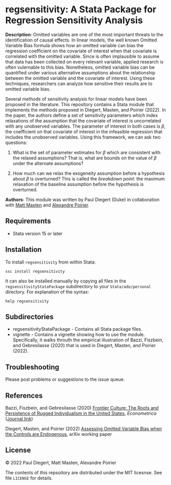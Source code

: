 # regsensitivity: A Stata Package for Regression Sensitivity Analysis

**Description**: Omitted variables are one of the most important threats to the identification of causal effects. In linear models, the well known Omitted Variable Bias formula shows how an omitted variable can bias the regression coefficient on the covariate of interest when that covariate is correlated with the omitted variable. Since is often implausible to assume that data has been collected on every relevant variable, applied research is often vulernable to this bias. Nonetheless, omitted variable bias can be quantified under various alternative assumptions about the relationship between the omitted variable and the covariate of interest. Using these techniques, researchers can analyze how sensitive their results are to omitted variable bias.

Several methods of sensitivity analysis for linear models have been proposed in the literature. This repository contains a Stata module that implements the methods proposed in Diegert, Masten, and Poirier (2022). In the paper, the authors define a set of sensitivity parameters which index relaxations of the assumption that the covariate of interest is uncorrelated with any unobserved variables. The parameter of interest in both cases is $\beta$, the coefficient on that covariate of interest in the infeasible regression that includes the unobserved variables. Using this framework, we can ask two questions:

1. What is the set of parameter estimates for $\beta$ which are consistent with the relaxed assumptions? 
That is, what are bounds on the value of $\beta$ under the alternate assumptions?

2. How much can we relax the exogeneity assumption before a hypothesis about $\beta$ is overturned? This is called the _breakdown point_: the maximum relaxation of the baseline assumption before the hypothesis is overturned.

**Authors**: This module was written by Paul Diegert (Duke) in collaboration with [Matt Masten](https://mattmasten.github.io/) and [Alexandre Poirier](https://sites.google.com/site/alexpoirierecon/).

## Requirements

- Stata version 15 or later

## Installation

To install `regsensitivity` from within Stata:
```
ssc install regsensitivity
```
It can also be installed manually by copying all files in the `regsensitivityStataPackage` subdirectory to your `Stata/ado/personal` directory. For explanation of the syntax:
```
help regsensitivity
```

## Subdirectories

- regsensitivityStataPackage - Contains all Stata package files.
- vignette - Contains a vignette showing how to use the module. Specifically, it walks throuth the empirical illustration of Bazzi, Fiszbein, and Gebresilasse (2020) that is used in Diegert, Masten, and Poirier (2022).

## Troubleshooting

Please post problems or suggestions to the issue queue.

## References

Bazzi, Fiszbein, and Gebresilasse (2020) [Frontier Culture: The Roots and Persistence of Rugged Individualism in the United States](https://www.bu.edu/econ/files/2018/08/BFG_Frontier.pdf), _Econometrica_ ([Journal link](https://onlinelibrary.wiley.com/doi/abs/10.3982/ECTA16484))

Diegert, Masten, and Poirier (2022) [Assessing Omitted Variable Bias when the Controls are Endogenous](https://arxiv.org/abs/2206.02303), arXiv working paper

## License

&copy; 2022 Paul Diegert, Matt Masten, Alexandre Poirier

The contents of this repsoitory are distributed under the MIT licesnse. See file `LICENSE` for details.
